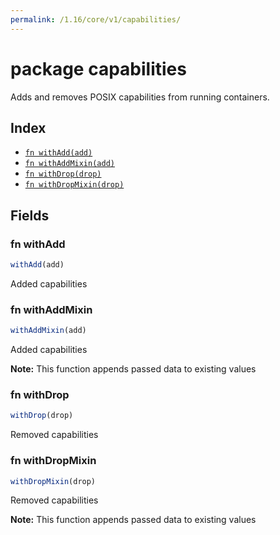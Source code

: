 ```yaml
---
permalink: /1.16/core/v1/capabilities/
---
```


# package capabilities

Adds and removes POSIX capabilities from running containers.

## Index

* [`fn withAdd(add)`](#fn-withadd)
* [`fn withAddMixin(add)`](#fn-withaddmixin)
* [`fn withDrop(drop)`](#fn-withdrop)
* [`fn withDropMixin(drop)`](#fn-withdropmixin)

## Fields

### fn withAdd

```ts
withAdd(add)
```

Added capabilities

### fn withAddMixin

```ts
withAddMixin(add)
```

Added capabilities

**Note:** This function appends passed data to existing values

### fn withDrop

```ts
withDrop(drop)
```

Removed capabilities

### fn withDropMixin

```ts
withDropMixin(drop)
```

Removed capabilities

**Note:** This function appends passed data to existing values